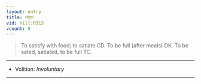 ```yaml
---
layout: entry
title: འགྲང་
vid: Hill:0313
vcount: 0
---
```

> To satisfy with food; to satiate CD\. To be full (after meals) DK\. To be sated, satiated, to be full TC\.

---
* Volition: _Involuntary_

---

